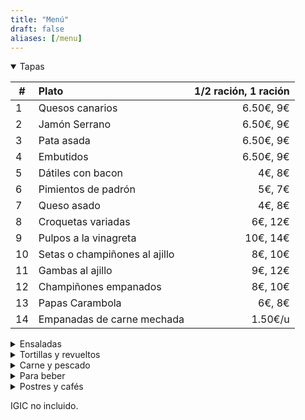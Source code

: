 ```yaml
---
title: "Menú"
draft: false
aliases: [/menu]
---
```


<details open>
<summary>Tapas</summary>

| # | Plato | 1/2 ración, 1 ración |
| --- | :--- | ---: |
| 1 | Quesos canarios | 6.50€, 9€|
| 2 | Jamón Serrano | 6.50€, 9€|
| 3 | Pata asada | 6.50€, 9€|
| 4 | Embutidos | 6.50€, 9€|
| 5 | Dátiles con bacon | 4€, 8€|
| 6 | Pimientos de padrón | 5€, 7€|
| 7 | Queso asado | 4€, 8€|
| 8 | Croquetas variadas | 6€, 12€|
| 9 | Pulpos a la vinagreta | 10€, 14€|
| 10 | Setas o champiñones al ajillo | 8€, 10€|
| 11 | Gambas al ajillo | 9€, 12€|
| 12 | Champiñones empanados | 8€, 10€|
| 13 | Papas Carambola | 6€, 8€|
| 14 | Empanadas de carne mechada | 1.50€/u|

</details>

<details>
<summary>Ensaladas</summary>

| # | Plato | 1/2 ración, 1 ración |
|---|---|---:|
| 15 | Ensalada de la casa | 8€, 12€|
| 16 | Ensalada de tomate, cebolla y atún | 7€, 9€|
| 17 | Ensaladilla | 4€, 7€|

</details>

<details>
<summary>Tortillas y revueltos</summary>

| # | Plato | 1/2 ración, 1 ración |
|---|---|---:|
| 20 | Revuelto de la casa | 7€, 9€|
| 21 | Revuelto de setas | 8€, 11€|
| 22 | Revuelto de setas y gambas | 9€, 12€|
| 23 | Tortilla canaria | 6€, 8€|
| 24 | Tortilla de ajos | 5€|
| 25 | Tortilla española | 5€, 7€|
| 26 | Tortilla de embutidos | 6€, 8€|
| 27 | Tortilla de bacalao | 6€, 8€|
| 28 | Tortilla rellena de carne | 5€, 7€|

</details>

<details>
<summary>Carne y pescado</summary>

| # | Plato | 1/2 ración, 1 ración |
|---|:---|---:|
| 30 | Bubango relleno de atún o carne | 8€/u|
| 31 | Pimiento relleno de atún o carne | 8€/u|
| 32 | Moussaka | 8€/u|
| 33 | Solomillo troceado al ajillo| 10€, 14€|
| 34 | Solomillo troceado a la Cocacola| 10€, 14€|
| 35 | Solomillo troceado con gambas| 11€, 15€|
| 36 | Montadito de bacalao | 4€/u|
| 37 | Albóndigas | 7€, 14€|
| 38 | Carne en salsa| 8€, 12€|
| 39 | Delicias de pollo empanado| 8€, 11€|
| 40 | Delicias de pollo al ajillo| 8€, 11€|
| 41 | Conejo frito| 8€, 11€|
| 42 | Papas arrugadas con mojo | 4€, 6€|

</details>

<details>
<summary>Para beber</summary>

## Vinos

<center>Tintos</center>

| # | Producto | Precio |
| --- | ---|---:|
| 50 | Vino tinto a granel  | 1/4 2€, 1/2 4€|
| 51 | Mocanero  | 13€|
| 52 | Presas Ocampo  | 13€|
| 53 | Presas Ocampo Barrica  | 15€|
| 54 | El Monje Tradicional  | 14€|
| 55 | El Monje Hollera  | 14€|

<center>Blancos</center>

| # | Producto | Precio |
| --- | ---|---:|
| 60 | Vino blanco seco a granel  | 1/4 2€, 1/2 4€|
| 61 | Vino blanco afrutado a granel | 1/4 2€, 1/2 4€|
| 62 | Brumas de Ayoza Afrutado | 16€|
| 63 | Brumas de Ayoza Seco | 16€|

## Cervezas

| # | Producto | Precio |
|---|---|---:|
| 70 | De grifo |  caña 1€, jarra 2€|
| 71 | Dorada pilsen o especial  | 1.50€|
| 72 | Dorada sin o Tropical limón | 1.50€|

## Otras bebidas

| # | Producto | Precio |
|---|:---|---:|
| 80 | Agua |  1/2l 1€, 1l 2€|
| 81 | Agua con gas |  1/2l 1.20€|
| 82 | Refrescos |  1.50€|

</details>

<details>
<summary>Postres y cafés</summary>

| # | Producto | Precio |
|---|:---|---:|
| 90 | Flanes caseros|  3.50€|
| 91 | Tartas caseras|  4€|
| 92 | Café solo o infusiones|  1€|
| 93 | Cortados |  1.20€|
| 94 | Café con leche |  1.50€|

</details>

IGIC no incluido.